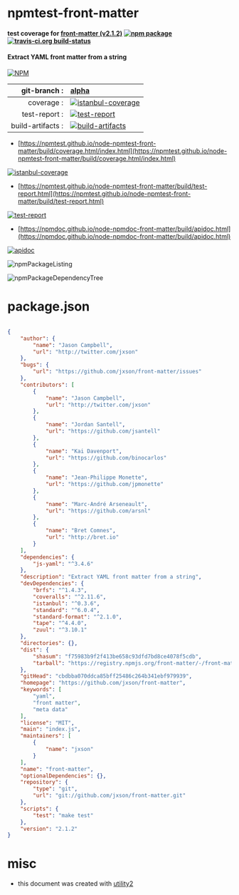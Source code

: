 # npmtest-front-matter

#### test coverage for  [front-matter (v2.1.2)](https://github.com/jxson/front-matter)  [![npm package](https://img.shields.io/npm/v/npmtest-front-matter.svg?style=flat-square)](https://www.npmjs.org/package/npmtest-front-matter) [![travis-ci.org build-status](https://api.travis-ci.org/npmtest/node-npmtest-front-matter.svg)](https://travis-ci.org/npmtest/node-npmtest-front-matter)

#### Extract YAML front matter from a string

[![NPM](https://nodei.co/npm/front-matter.png?downloads=true&downloadRank=true&stars=true)](https://www.npmjs.com/package/front-matter)

| git-branch : | [alpha](https://github.com/npmtest/node-npmtest-front-matter/tree/alpha)|
|--:|:--|
| coverage : | [![istanbul-coverage](https://npmtest.github.io/node-npmtest-front-matter/build/coverage.badge.svg)](https://npmtest.github.io/node-npmtest-front-matter/build/coverage.html/index.html)|
| test-report : | [![test-report](https://npmtest.github.io/node-npmtest-front-matter/build/test-report.badge.svg)](https://npmtest.github.io/node-npmtest-front-matter/build/test-report.html)|
| build-artifacts : | [![build-artifacts](https://npmtest.github.io/node-npmtest-front-matter/glyphicons_144_folder_open.png)](https://github.com/npmtest/node-npmtest-front-matter/tree/gh-pages/build)|

- [https://npmtest.github.io/node-npmtest-front-matter/build/coverage.html/index.html](https://npmtest.github.io/node-npmtest-front-matter/build/coverage.html/index.html)

[![istanbul-coverage](https://npmtest.github.io/node-npmtest-front-matter/build/screenCapture.buildCi.browser.%252Ftmp%252Fbuild%252Fcoverage.lib.html.png)](https://npmtest.github.io/node-npmtest-front-matter/build/coverage.html/index.html)

- [https://npmtest.github.io/node-npmtest-front-matter/build/test-report.html](https://npmtest.github.io/node-npmtest-front-matter/build/test-report.html)

[![test-report](https://npmtest.github.io/node-npmtest-front-matter/build/screenCapture.buildCi.browser.%252Ftmp%252Fbuild%252Ftest-report.html.png)](https://npmtest.github.io/node-npmtest-front-matter/build/test-report.html)

- [https://npmdoc.github.io/node-npmdoc-front-matter/build/apidoc.html](https://npmdoc.github.io/node-npmdoc-front-matter/build/apidoc.html)

[![apidoc](https://npmdoc.github.io/node-npmdoc-front-matter/build/screenCapture.buildCi.browser.%252Ftmp%252Fbuild%252Fapidoc.html.png)](https://npmdoc.github.io/node-npmdoc-front-matter/build/apidoc.html)

![npmPackageListing](https://npmtest.github.io/node-npmtest-front-matter/build/screenCapture.npmPackageListing.svg)

![npmPackageDependencyTree](https://npmtest.github.io/node-npmtest-front-matter/build/screenCapture.npmPackageDependencyTree.svg)



# package.json

```json

{
    "author": {
        "name": "Jason Campbell",
        "url": "http://twitter.com/jxson"
    },
    "bugs": {
        "url": "https://github.com/jxson/front-matter/issues"
    },
    "contributors": [
        {
            "name": "Jason Campbell",
            "url": "http://twitter.com/jxson"
        },
        {
            "name": "Jordan Santell",
            "url": "https://github.com/jsantell"
        },
        {
            "name": "Kai Davenport",
            "url": "https://github.com/binocarlos"
        },
        {
            "name": "Jean-Philippe Monette",
            "url": "https://github.com/jpmonette"
        },
        {
            "name": "Marc-André Arseneault",
            "url": "https://github.com/arsnl"
        },
        {
            "name": "Bret Comnes",
            "url": "http://bret.io"
        }
    ],
    "dependencies": {
        "js-yaml": "^3.4.6"
    },
    "description": "Extract YAML front matter from a string",
    "devDependencies": {
        "brfs": "^1.4.3",
        "coveralls": "^2.11.6",
        "istanbul": "^0.3.6",
        "standard": "^6.0.4",
        "standard-format": "^2.1.0",
        "tape": "^4.4.0",
        "zuul": "^3.10.1"
    },
    "directories": {},
    "dist": {
        "shasum": "f75983b9f2f413be658c93dfd7bd8ce4078f5cdb",
        "tarball": "https://registry.npmjs.org/front-matter/-/front-matter-2.1.2.tgz"
    },
    "gitHead": "cbdbba070ddca85bff25486c264b341ebf979939",
    "homepage": "https://github.com/jxson/front-matter",
    "keywords": [
        "yaml",
        "front matter",
        "meta data"
    ],
    "license": "MIT",
    "main": "index.js",
    "maintainers": [
        {
            "name": "jxson"
        }
    ],
    "name": "front-matter",
    "optionalDependencies": {},
    "repository": {
        "type": "git",
        "url": "git://github.com/jxson/front-matter.git"
    },
    "scripts": {
        "test": "make test"
    },
    "version": "2.1.2"
}
```



# misc
- this document was created with [utility2](https://github.com/kaizhu256/node-utility2)
